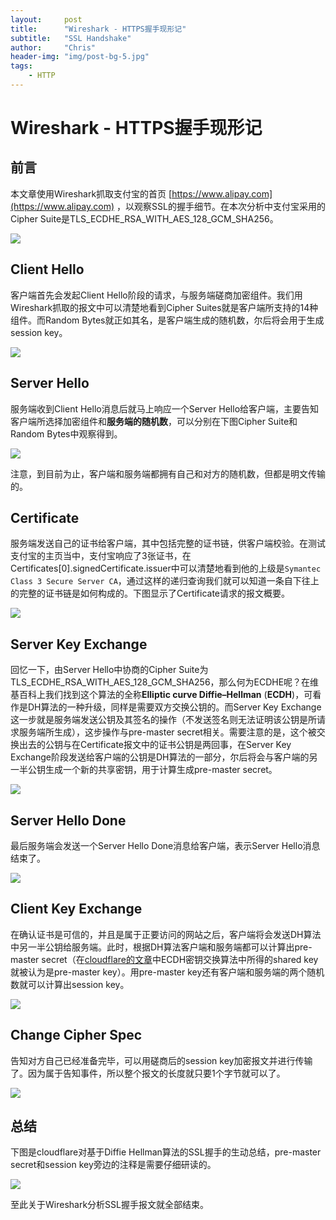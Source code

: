 ```yaml
---
layout:     post
title:      "Wireshark - HTTPS握手现形记"
subtitle:   "SSL Handshake"
author:     "Chris"
header-img: "img/post-bg-5.jpg"
tags:
    - HTTP
---
```


# Wireshark - HTTPS握手现形记

## 前言

本文章使用Wireshark抓取支付宝的首页 [https://www.alipay.com](https://www.alipay.com) ，以观察SSL的握手细节。在本次分析中支付宝采用的Cipher Suite是TLS_ECDHE_RSA_WITH_AES_128_GCM_SHA256。

![](/img/in-post/wireshark-ssl/ssl-handshake-steps.png)

## Client Hello

客户端首先会发起Client Hello阶段的请求，与服务端磋商加密组件。我们用Wireshark抓取的报文中可以清楚地看到Cipher Suites就是客户端所支持的14种组件。而Random Bytes就正如其名，是客户端生成的随机数，尔后将会用于生成session key。

![](/img/in-post/wireshark-ssl/client-hello.jpg)

## Server Hello

服务端收到Client Hello消息后就马上响应一个Server Hello给客户端，主要告知客户端所选择加密组件和**服务端的随机数**，可以分别在下图Cipher Suite和Random Bytes中观察得到。

![](/img/in-post/wireshark-ssl/server-hello.jpg)

注意，到目前为止，客户端和服务端都拥有自己和对方的随机数，但都是明文传输的。

## Certificate

服务端发送自己的证书给客户端，其中包括完整的证书链，供客户端校验。在测试支付宝的主页当中，支付宝响应了3张证书，在Certificates[0].signedCertificate.issuer中可以清楚地看到他的上级是`Symantec Class 3 Secure Server CA`，通过这样的递归查询我们就可以知道一条自下往上的完整的证书链是如何构成的。下图显示了Certificate请求的报文概要。

![](/img/in-post/wireshark-ssl/certificate.jpg)

## Server Key Exchange

回忆一下，由Server Hello中协商的Cipher Suite为TLS_ECDHE_RSA_WITH_AES_128_GCM_SHA256，那么何为ECDHE呢？在维基百科上我们找到这个算法的全称**Elliptic curve Diffie–Hellman** (**ECDH**)，可看作是DH算法的一种升级，同样是需要双方交换公钥的。而Server Key Exchange这一步就是服务端发送公钥及其签名的操作（不发送签名则无法证明该公钥是所请求服务端所生成），这步操作与pre-master secret相关。需要注意的是，这个被交换出去的公钥与在Certificate报文中的证书公钥是两回事，在Server Key Exchange阶段发送给客户端的公钥是DH算法的一部分，尔后将会与客户端的另一半公钥生成一个新的共享密钥，用于计算生成pre-master secret。

![](/img/in-post/wireshark-ssl/server-key-exchange.jpg)

## Server Hello Done

最后服务端会发送一个Server Hello Done消息给客户端，表示Server Hello消息结束了。

![](/img/in-post/wireshark-ssl/server-hello-done.jpg)

## Client Key Exchange

在确认证书是可信的，并且是属于正要访问的网站之后，客户端将会发送DH算法中另一半公钥给服务端。此时，根据DH算法客户端和服务端都可以计算出pre-master secret（在[cloudflare的文章](https://blog.cloudflare.com/keyless-ssl-the-nitty-gritty-technical-details/)中ECDH密钥交换算法中所得的shared key就被认为是pre-master key）。用pre-master key还有客户端和服务端的两个随机数就可以计算出session key。

![](/img/in-post/wireshark-ssl/client-key-exchange.jpg)

## Change Cipher Spec

告知对方自己已经准备完毕，可以用磋商后的session key加密报文并进行传输了。因为属于告知事件，所以整个报文的长度就只要1个字节就可以了。

![](/img/in-post/wireshark-ssl/change-cipher-spec.jpg)

## 总结

下图是cloudflare对基于Diffie Hellman算法的SSL握手的生动总结，pre-master secret和session key旁边的注释是需要仔细研读的。

![](/img/in-post/wireshark-ssl/ssl-handshake-diffie-hellman.jpg)

至此关于Wireshark分析SSL握手报文就全部结束。